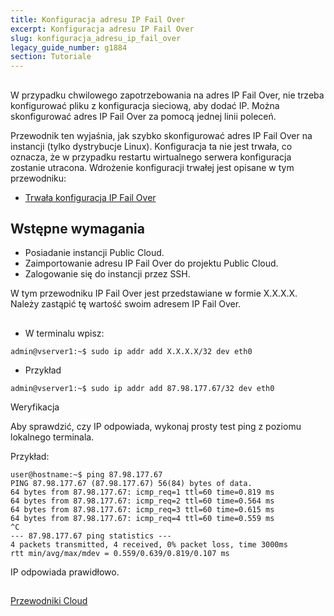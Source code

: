 ```yaml
---
title: Konfiguracja adresu IP Fail Over
excerpt: Konfiguracja adresu IP Fail Over
slug: konfiguracja_adresu_ip_fail_over
legacy_guide_number: g1884
section: Tutoriale
---
```



## 
W przypadku chwilowego zapotrzebowania na adres IP Fail Over, nie trzeba konfigurować pliku z konfiguracja sieciową, aby dodać IP. 
Można skonfigurować adres IP Fail Over za pomocą jednej linii poleceń. 

Przewodnik ten wyjaśnia, jak szybko skonfigurować adres IP Fail Over na instancji (tylko dystrybucje Linux).
Konfiguracja ta nie jest trwała, co oznacza, że w przypadku restartu wirtualnego serwera konfiguracja zostanie utracona. Wdrożenie konfiguracji trwałej jest opisane w tym przewodniku:

- [Trwała konfiguracja IP Fail Over]({legacy}1885)




## Wstępne wymagania

- Posiadanie instancji Public Cloud.
- Zaimportowanie adresu IP Fail Over do projektu Public Cloud.
- Zalogowanie się do instancji przez SSH.


W tym przewodniku IP Fail Over jest przedstawiane w formie X.X.X.X. Należy zastąpić tę wartość swoim adresem IP Fail Over.


## 

- W terminalu wpisz:

```
admin@vserver1:~$ sudo ip addr add X.X.X.X/32 dev eth0
```


- Przykład

```
admin@vserver1:~$ sudo ip addr add 87.98.177.67/32 dev eth0
```


Weryfikacja

Aby sprawdzić, czy IP odpowiada, wykonaj prosty test ping z poziomu lokalnego terminala.

Przykład:

```
user@hostname:~$ ping 87.98.177.67
PING 87.98.177.67 (87.98.177.67) 56(84) bytes of data.
64 bytes from 87.98.177.67: icmp_req=1 ttl=60 time=0.819 ms
64 bytes from 87.98.177.67: icmp_req=2 ttl=60 time=0.564 ms
64 bytes from 87.98.177.67: icmp_req=3 ttl=60 time=0.615 ms
64 bytes from 87.98.177.67: icmp_req=4 ttl=60 time=0.559 ms
^C
--- 87.98.177.67 ping statistics ---
4 packets transmitted, 4 received, 0% packet loss, time 3000ms
rtt min/avg/max/mdev = 0.559/0.639/0.819/0.107 ms
```


IP odpowiada prawidłowo.


## 
[Przewodniki Cloud]({legacy}1785)

